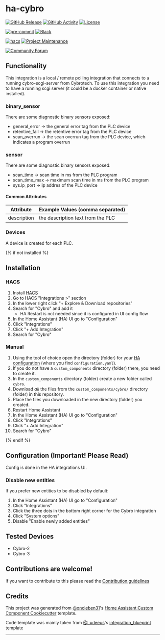 # ha-cybro

[![GitHub Release][releases-shield]][releases]
[![GitHub Activity][commits-shield]][commits]
[![License][license-shield]](LICENSE)

[![pre-commit][pre-commit-shield]][pre-commit]
[![Black][black-shield]][black]

[![hacs][hacsbadge]][hacs]
[![Project Maintenance][maintenance-shield]][user_profile]

[![Community Forum][forum-shield]][forum]

## Functionality

This integration is a local / remote polling integration that connects to a running cybro-scgi-server from Cybrotech. To use this integration you need to have a running scgi server (it could be a docker container or native installed).

### binary_sensor

There are some diagnostic binary sensors exposed:
- general_error -> the general error tag from the PLC device
- retentive_fail -> the retentive error tag from the PLC device
- scan_overrun -> the scan overrun tag from the PLC device, which indicates a program overrun

### sensor

There are some diagnostic binary sensors exposed:
- scan_time -> scan time in ms from the PLC program
- scan_time_max -> maximum scan time in ms from the PLC program
- sys.ip_port -> ip addres of the PLC device

#### Common Attributes

| Attribute   | Example Values (comma separated)  |
| ----------- | --------------------------------- |
| description | the description text from the PLC |

### Devices

A device is created for each PLC.

{% if not installed %}

## Installation

### HACS

1. Install [HACS](https://hacs.xyz/)
2. Go to HACS "Integrations >" section
3. In the lower right click "+ Explore & Download repositories"
4. Search for "Cybro" and add it
   - HA Restart is not needed since it is configured in UI config flow
5. In the Home Assistant (HA) UI go to "Configuration"
6. Click "Integrations"
7. Click "+ Add Integration"
8. Search for "Cybro"

### Manual

1. Using the tool of choice open the directory (folder) for your [HA configuration](https://www.home-assistant.io/docs/configuration/) (where you find `configuration.yaml`).
2. If you do not have a `custom_components` directory (folder) there, you need to create it.
3. In the `custom_components` directory (folder) create a new folder called `cybro`.
4. Download _all_ the files from the `custom_components/cybro/` directory (folder) in this repository.
5. Place the files you downloaded in the new directory (folder) you created.
6. Restart Home Assistant
7. In the Home Assistant (HA) UI go to "Configuration"
8. Click "Integrations"
9. Click "+ Add Integration"
10. Search for "Cybro"

{% endif %}

## Configuration (Important! Please Read)

Config is done in the HA integrations UI.

### Disable new entities

If you prefer new entities to be disabled by default:

1. In the Home Assistant (HA) UI go to "Configuration"
2. Click "Integrations"
3. Click the three dots in the bottom right corner for the Cybro integration
4. Click "System options"
5. Disable "Enable newly added entities"

## Tested Devices

- Cybro-2
- Cybro-3

## Contributions are welcome!

If you want to contribute to this please read the [Contribution guidelines](https://github.com/killer0071234/ha-cybro/blob/master/CONTRIBUTING.md)

## Credits

This project was generated from [@oncleben31](https://github.com/oncleben31)'s [Home Assistant Custom Component Cookiecutter](https://github.com/oncleben31/cookiecutter-homeassistant-custom-component) template.

Code template was mainly taken from [@Ludeeus](https://github.com/ludeeus)'s [integration_blueprint][integration_blueprint] template

---

[integration_blueprint]: https://github.com/custom-components/integration_blueprint
[black]: https://github.com/psf/black
[black-shield]: https://img.shields.io/badge/code%20style-black-000000.svg?style=for-the-badge
[commits-shield]: https://img.shields.io/github/commit-activity/y/killer0071234/ha-cybro.svg?style=for-the-badge
[commits]: https://github.com/killer0071234/ha-cybro/commits/main
[hacs]: https://hacs.xyz
[hacsbadge]: https://img.shields.io/badge/HACS-Default-orange.svg?style=for-the-badge
[exampleimg]: example.png
[forum-shield]: https://img.shields.io/badge/community-forum-brightgreen.svg?style=for-the-badge
[forum]: https://community.home-assistant.io/
[license-shield]: https://img.shields.io/github/license/killer0071234/ha-cybro.svg?style=for-the-badge
[maintenance-shield]: https://img.shields.io/badge/maintainer-%killer0071234-blue.svg?style=for-the-badge
[pre-commit]: https://github.com/pre-commit/pre-commit
[pre-commit-shield]: https://img.shields.io/badge/pre--commit-enabled-brightgreen?style=for-the-badge
[releases-shield]: https://img.shields.io/github/release/killer0071234/ha-cybro.svg?style=for-the-badge
[releases]: https://github.com/killer0071234/ha-cybro/releases
[user_profile]: https://github.com/killer0071234
